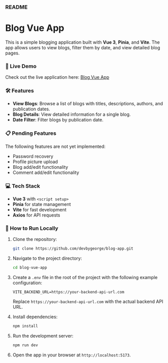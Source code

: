 ### README

# Blog Vue App

This is a simple blogging application built with **Vue 3**, **Pinia**, and **Vite**. The app allows users to view blogs, filter them by date, and view detailed blog pages.

### 🚀 Live Demo
Check out the live application here: [Blog Vue App](https://blog-vue-app-beta.vercel.app/)

### 🛠 Features
- **View Blogs**: Browse a list of blogs with titles, descriptions, authors, and publication dates.
- **Blog Details**: View detailed information for a single blog.
- **Date Filter**: Filter blogs by publication date.

### 📋 Pending Features
The following features are not yet implemented:
- Password recovery
- Profile picture upload
- Blog add/edit functionality
- Comment add/edit functionality

### 💻 Tech Stack
- **Vue 3** with `<script setup>`
- **Pinia** for state management
- **Vite** for fast development
- **Axios** for API requests

### 🔧 How to Run Locally
1. Clone the repository:
   ```bash
   git clone https://github.com/devbygeorge/blog-app.git
   ```
2. Navigate to the project directory:
   ```bash
   cd blog-vue-app
   ```
3. Create a `.env` file in the root of the project with the following example configuration:
   ```env
   VITE_BACKEND_URL=https://your-backend-api-url.com
   ```
   Replace `https://your-backend-api-url.com` with the actual backend API URL.

4. Install dependencies:
   ```bash
   npm install
   ```
5. Run the development server:
   ```bash
   npm run dev
   ```
6. Open the app in your browser at `http://localhost:5173`.
